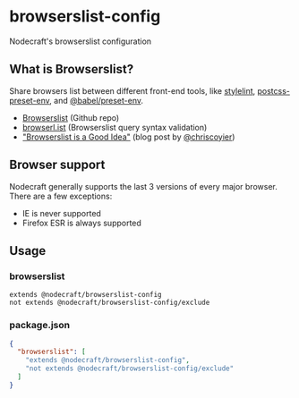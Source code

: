 # browserslist-config
Nodecraft's browserslist configuration

## What is Browserslist?

Share browsers list between different front-end tools, like [stylelint](https://stylelint.io/), [postcss-preset-env](https://preset-env.cssdb.org/), and [@babel/preset-env](https://babeljs.io/docs/en/babel-preset-env).

- [Browserslist](https://github.com/ai/browserslist) (Github repo)
- [browserl.ist](http://browserl.ist) (Browserslist query syntax validation)
- ["Browserslist is a Good Idea"](https://css-tricks.com/browserlist-good-idea/) (blog post by [@chriscoyier](https://github.com/chriscoyier))

## Browser support

Nodecraft generally supports the last 3 versions of every major browser. There are a few exceptions:

- IE is never supported
- Firefox ESR is always supported

## Usage

### browserslist
```
extends @nodecraft/browserslist-config
not extends @nodecraft/browserslist-config/exclude
```

### package.json

```json
{
  "browserslist": [
  	"extends @nodecraft/browserslist-config",
  	"not extends @nodecraft/browserslist-config/exclude"
  ]
}
```
